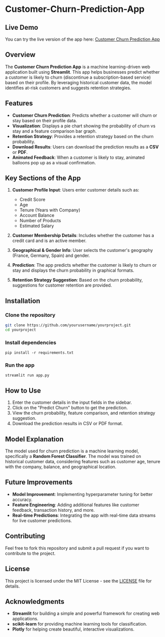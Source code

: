 # Customer-Churn-Prediction-App

## Live Demo

You can try the live version of the app here: 
[Customer Churn Prediction App](https://customer-churn-prediction-app-yrcz.onrender.com)



## Overview

The **Customer Churn Prediction App** is a machine learning-driven web application built using **Streamlit**. This app helps businesses predict whether a customer is likely to churn (discontinue a subscription-based service) based on their profile. By leveraging historical customer data, the model identifies at-risk customers and suggests retention strategies.

## Features

- **Customer Churn Prediction**: Predicts whether a customer will churn or stay based on their profile data.
- **Visualization**: Displays a pie chart showing the probability of churn vs stay and a feature comparison bar graph.
- **Retention Strategy**: Provides a retention strategy based on the churn probability.
- **Download Results**: Users can download the prediction results as a **CSV** or **PDF**.
- **Animated Feedback**: When a customer is likely to stay, animated balloons pop up as a visual confirmation.

## Key Sections of the App

1. **Customer Profile Input**: Users enter customer details such as:
   - Credit Score
   - Age
   - Tenure (Years with Company)
   - Account Balance
   - Number of Products
   - Estimated Salary

2. **Customer Membership Details**: Includes whether the customer has a credit card and is an active member.

3. **Geographical & Gender Info**: User selects the customer's geography (France, Germany, Spain) and gender.

4. **Prediction**: The app predicts whether the customer is likely to churn or stay and displays the churn probability in graphical formats.

5. **Retention Strategy Suggestion**: Based on the churn probability, suggestions for customer retention are provided.

## Installation

### Clone the repository
```bash
git clone https://github.com/yourusername/yourproject.git
cd yourproject
```
### Install dependencies
```
pip install -r requirements.txt
```

### Run the app
```
streamlit run app.py
```

## How to Use

1. Enter the customer details in the input fields in the sidebar.
2. Click on the "Predict Churn" button to get the prediction.
3. View the churn probability, feature comparison, and retention strategy suggestion.
4. Download the prediction results in CSV or PDF format.

## Model Explanation

The model used for churn prediction is a machine learning model, specifically a **Random Forest Classifier**. The model was trained on historical customer data, considering features such as customer age, tenure with the company, balance, and geographical location.

## Future Improvements

- **Model Improvement**: Implementing hyperparameter tuning for better accuracy.
- **Feature Engineering**: Adding additional features like customer feedback, transaction history, and more.
- **Real-time Predictions**: Integrating the app with real-time data streams for live customer predictions.

## Contributing

Feel free to fork this repository and submit a pull request if you want to contribute to the project.

## License

This project is licensed under the MIT License - see the [LICENSE](LICENSE) file for details.

## Acknowledgments

- **Streamlit** for building a simple and powerful framework for creating web applications.
- **scikit-learn** for providing machine learning tools for classification.
- **Plotly** for helping create beautiful, interactive visualizations.

